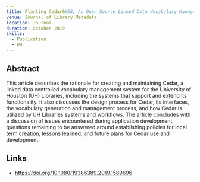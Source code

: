 ```yaml
---
title: Planting Cedar&#58; An Open Source Linked Data Vocabulary Manager at the University of Houston Libraries
venue: Journal of Library Metadata
location: Journal
duration: October 2019
skills:
  - Publication
  - UH
---
```


Abstract
-------

This article describes the rationale for creating and maintaining Cedar, a linked data controlled vocabulary management system for the University of Houston (UH) Libraries, including the systems that support and extend its functionality. It also discusses the design process for Cedar, its interfaces, the vocabulary generation and management process, and how Cedar is utilized by UH Libraries systems and workflows. The article concludes with a discussion of issues encountered during application development, questions remaining to be answered around establishing policies for local term creation, lessons learned, and future plans for Cedar use and development.


Links
----------

* <https://doi.org/10.1080/19386389.2019.1589696>
